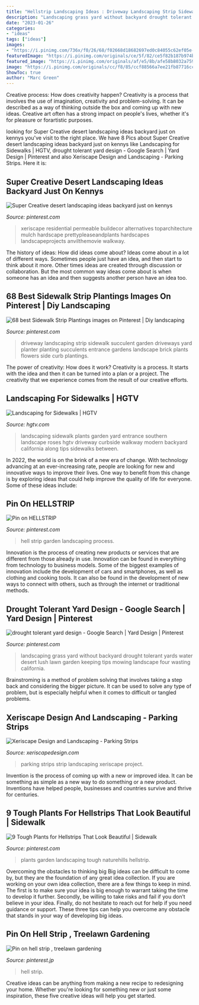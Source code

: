 ```yaml
---
title: "Hellstrip Landscaping Ideas : Driveway Landscaping Strip Sidewalk Succulent Garden Driveways Yard Planter Planting Succulents Entrance Gardens Landscape Brick Plants Flowers Side Curb Plantings"
description: "Landscaping grass yard without backyard drought tolerant yards water desert lush lawn garden keeping tips mowing landscape four wasting california"
date: "2023-01-26"
categories:
- "ideas"
tags: ["ideas"]
images:
- "https://i.pinimg.com/736x/f0/26/68/f02668d18682697ed0c84055c62ef05e--permeable-driveway-driveways.jpg"
featuredImage: "https://i.pinimg.com/originals/ce/5f/82/ce5f82b187b974bdbd923100f3244832.jpg"
featured_image: "https://i.pinimg.com/originals/af/e5/8b/afe58b8032a759e853d7355e4e7069ad.jpg"
image: "https://i.pinimg.com/originals/cc/f8/85/ccf88566a7ee21fb87716cc85afc4b1d.jpg"
ShowToc: true
author: "Marc Green"
---
```



Creative process: How does creativity happen?
Creativity is a process that involves the use of imagination, creativity and problem-solving. It can be described as a way of thinking outside the box and coming up with new ideas. Creative art often has a strong impact on people's lives, whether it's for pleasure or forartistic purposes.

	

		
looking for Super Creative desert landscaping ideas backyard just on kennys you've visit to the right place. We have 8 Pics about Super Creative desert landscaping ideas backyard just on kennys like Landscaping for Sidewalks | HGTV, drought tolerant yard design - Google Search | Yard Design | Pinterest and also Xeriscape Design and Landscaping - Parking Strips. Here it is:
		
    
## Super Creative Desert Landscaping Ideas Backyard Just On Kennys

<img loading=lazy src="https://i.pinimg.com/originals/cc/f8/85/ccf88566a7ee21fb87716cc85afc4b1d.jpg" onerror="this.onerror=null;this.src='https://tse2.mm.bing.net/th?id=OIP.ZlcbF1V3ZPUYjUMhD1RPeAHaFj&amp;pid=15.1';" alt="Super Creative desert landscaping ideas backyard just on kennys">

_Source: pinterest.com_

>xeriscape residential permeable buildecor alternatives toparchitecture mulch hardscape prettypleaseandplants hardscapes landscapeprojects anvilthemovie walkway. 

	

The history of ideas: How did ideas come about?
Ideas come about in a lot of different ways. Sometimes people just have an idea, and then start to think about it more. Other times ideas are created through discussion or collaboration. But the most common way ideas come about is when someone has an idea and then suggests another person have an idea too.

    
## 68 Best Sidewalk Strip Plantings Images On Pinterest | Diy Landscaping

<img loading=lazy src="https://i.pinimg.com/736x/f0/26/68/f02668d18682697ed0c84055c62ef05e--permeable-driveway-driveways.jpg" onerror="this.onerror=null;this.src='https://tse4.mm.bing.net/th?id=OIP.ppr8RPF8HoZgHh43gKaBVwHaJ6&amp;pid=15.1';" alt="68 best Sidewalk Strip Plantings images on Pinterest | Diy landscaping">

_Source: pinterest.com_

>driveway landscaping strip sidewalk succulent garden driveways yard planter planting succulents entrance gardens landscape brick plants flowers side curb plantings. 

	

The power of creativity: How does it work?
Creativity is a process. It starts with the idea and then it can be turned into a plan or a project. The creativity that we experience comes from the result of our creative efforts.

    
## Landscaping For Sidewalks | HGTV

<img loading=lazy src="http://hgtvhome.sndimg.com/content/dam/images/grdn/fullset/2013/10/29/0/dsc-0031-cfff75530000.JPG.rend.hgtvcom.616.411.jpeg" onerror="this.onerror=null;this.src='https://tse4.mm.bing.net/th?id=OIP.-X0jATv2oKgEnVkbrCVUtwHaE8&amp;pid=15.1';" alt="Landscaping for Sidewalks | HGTV">

_Source: hgtv.com_

>landscaping sidewalk plants garden yard entrance southern landscape roses hgtv driveway curbside walkway modern backyard california along tips sidewalks between. 

	

In 2022, the world is on the brink of a new era of change. With technology advancing at an ever-increasing rate, people are looking for new and innovative ways to improve their lives. One way to benefit from this change is by exploring ideas that could help improve the quality of life for everyone. Some of these ideas include:

    
## Pin On HELLSTRIP

<img loading=lazy src="https://i.pinimg.com/originals/ce/5f/82/ce5f82b187b974bdbd923100f3244832.jpg" onerror="this.onerror=null;this.src='https://tse3.mm.bing.net/th?id=OIP.v6liE_npjDbsuaGc7rbTYgHaJ4&amp;pid=15.1';" alt="Pin on HELLSTRIP">

_Source: pinterest.com_

>hell strip garden landscaping process. 

	

Innovation is the process of creating new products or services that are different from those already in use. Innovation can be found in everything from technology to business models. Some of the biggest examples of innovation include the development of cars and smartphones, as well as clothing and cooking tools. It can also be found in the development of new ways to connect with others, such as through the internet or traditional methods.

    
## Drought Tolerant Yard Design - Google Search | Yard Design | Pinterest

<img loading=lazy src="https://s-media-cache-ak0.pinimg.com/originals/3c/c8/ea/3cc8ea52931fd50593ab4e4de1297fd9.jpg" onerror="this.onerror=null;this.src='https://tse4.mm.bing.net/th?id=OIP.zVUe3TlRiWtMIH23o4mjIwHaEJ&amp;pid=15.1';" alt="drought tolerant yard design - Google Search | Yard Design | Pinterest">

_Source: pinterest.com_

>landscaping grass yard without backyard drought tolerant yards water desert lush lawn garden keeping tips mowing landscape four wasting california. 

	

Brainstroming is a method of problem solving that involves taking a step back and considering the bigger picture. It can be used to solve any type of problem, but is especially helpful when it comes to difficult or tangled problems.

    
## Xeriscape Design And Landscaping - Parking Strips

<img loading=lazy src="https://www.xeriscapedesign.com/media/k2/galleries/12/Project gallery 5 - parking strip.jpg" onerror="this.onerror=null;this.src='https://tse3.mm.bing.net/th?id=OIP.ii4uspldMunE0SUZoA0mawHaFE&amp;pid=15.1';" alt="Xeriscape Design and Landscaping - Parking Strips">

_Source: xeriscapedesign.com_

>parking strips strip landscaping xeriscape project. 

	

Invention is the process of coming up with a new or improved idea. It can be something as simple as a new way to do something or a new product. Inventions have helped people, businesses and countries survive and thrive for centuries.

    
## 9 Tough Plants For Hellstrips That Look Beautiful | Sidewalk

<img loading=lazy src="https://i.pinimg.com/originals/af/e5/8b/afe58b8032a759e853d7355e4e7069ad.jpg" onerror="this.onerror=null;this.src='https://tse1.mm.bing.net/th?id=OIP.ahal80eWFCM2iscEkb4FlwHaKE&amp;pid=15.1';" alt="9 Tough Plants for Hellstrips That Look Beautiful | Sidewalk">

_Source: pinterest.com_

>plants garden landscaping tough naturehills hellstrip. 

	

Overcoming the obstacles to thinking big
Big ideas can be difficult to come by, but they are the foundation of any great idea collection. If you are working on your own idea collection, there are a few things to keep in mind. The first is to make sure your idea is big enough to warrant taking the time to develop it further. Secondly, be willing to take risks and fail if you don’t believe in your idea. Finally, do not hesitate to reach out for help if you need guidance or support. These three tips can help you overcome any obstacle that stands in your way of developing big ideas.

    
## Pin On Hell Strip , Treelawn Gardening

<img loading=lazy src="https://i.pinimg.com/736x/aa/b1/a3/aab1a3a17b1537e5ea65ef5ad2550b42.jpg" onerror="this.onerror=null;this.src='https://tse2.mm.bing.net/th?id=OIP.J_SzEcJ5pdJ1J9l8rL1XRAHaLF&amp;pid=15.1';" alt="Pin on hell strip , treelawn gardening">

_Source: pinterest.jp_

>hell strip. 

	

Creative ideas can be anything from making a new recipe to redesigning your home. Whether you're looking for something new or just some inspiration, these five creative ideas will help you get started.

